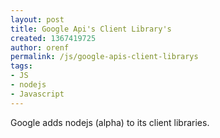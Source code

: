 ```yaml
---
layout: post
title: Google Api's Client Library's
created: 1367419725
author: orenf
permalink: /js/google-apis-client-librarys
tags:
- JS
- nodejs
- Javascript
---
```

<p>Google adds nodejs (alpha) to its client libraries.</p>
